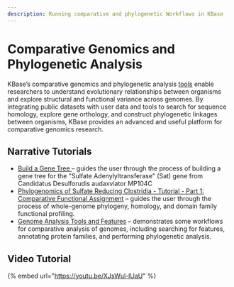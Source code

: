```yaml
---
description: Running comparative and phylogenetic Workflows in KBase
---
```


# Comparative Genomics and Phylogenetic Analysis

KBase’s comparative genomics and phylogenetic analysis [tools](https://kbase.us/applist/#Comparative%20Genomics) enable researchers to understand evolutionary relationships between organisms and explore structural and functional variance across genomes. By integrating public datasets with user data and tools to search for sequence homology, explore gene orthology, and construct phylogenetic linkages between organisms, KBase provides an advanced and useful platform for comparative genomics research.

## Narrative Tutorials

* [Build a Gene Tree ](https://narrative.kbase.us/narrative/ws.22290.obj.1)– guides the user through the process of building a gene tree for the "Sulfate Adenylyltransferase" (Sat) gene from Candidatus Desulforudis audaxviator MP104C
* [Phylogenomics of Sulfate Reducing Clostridia - Tutorial - Part 1: Comparative Functional Assignment](https://narrative.kbase.us/narrative/ws.18988.obj.1) – guides the user through the process of whole-genome phylogeny, homology, and domain family functional profiling.
* [Genome Analysis Tools and Features](https://narrative.kbase.us/narrative/48493) – demonstrates some workflows for comparative analysis of genomes, including searching for features, annotating protein families, and performing phylogenetic analysis.

## Video Tutorial

{% embed url="https://youtu.be/XJsWul-lUaU" %}

##

